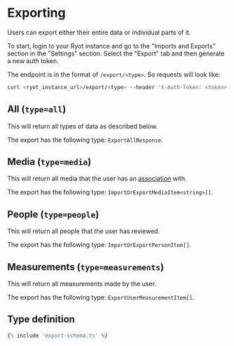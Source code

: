 # Exporting

Users can export either their entire data or individual parts of it.

To start, login to your Ryot instance and go to the "Imports and Exports" section
in the "Settings" section. Select the "Export" tab and then generate a new auth token.

The endpoint is in the format of `/export/<type>`. So requests will look like:

```bash
curl <ryot_instance_url>/export/<type> --header 'X-Auth-Token: <token>'
```

## All (`type=all`)

This will return all types of data as described below.

The export has the following type: `ExportAllResponse`.

## Media (`type=media`)

This will return all media that the user has an
[association](https://github.com/IgnisDa/ryot/blob/main/apps/backend/src/migrator/m20230417_create_user.rs#L11-L17)
with.

The export has the following type: `ImportOrExportMediaItem<string>[]`.

## People (`type=people`)

This will return all people that the user has reviewed.

The export has the following type: `ImportOrExportPersonItem[]`.

## Measurements (`type=measurements`)

This will return all measurements made by the user.

The export has the following type: `ExportUserMeasurementItem[]`.

## Type definition

```ts
{% include 'export-schema.ts' %}
```
